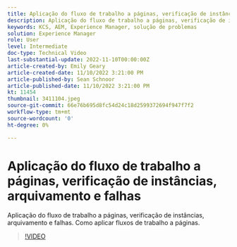 ```yaml
---
title: Aplicação do fluxo de trabalho a páginas, verificação de instâncias, arquivamento e falhas
description: Aplicação do fluxo de trabalho a páginas, verificação de instâncias, arquivamento e falhas. Como aplicar fluxos de trabalho a páginas.
keywords: KCS, AEM, Experience Manager, solução de problemas
solution: Experience Manager
role: User
level: Intermediate
doc-type: Technical Video
last-substantial-update: 2022-11-10T00:00:00Z
article-created-by: Emily Geary
article-created-date: 11/10/2022 3:21:00 PM
article-published-by: Sean Schnoor
article-published-date: 11/10/2022 3:21:00 PM
kt: 11454
thumbnail: 3411104.jpeg
source-git-commit: 66e76b695d8fc54d24c18d2599372694f947f7f2
workflow-type: tm+mt
source-wordcount: '0'
ht-degree: 0%

---
```



# Aplicação do fluxo de trabalho a páginas, verificação de instâncias, arquivamento e falhas

Aplicação do fluxo de trabalho a páginas, verificação de instâncias, arquivamento e falhas. Como aplicar fluxos de trabalho a páginas.

>[!VIDEO](https://video.tv.adobe.com/v/3411104/?quality=12&learn=on)

